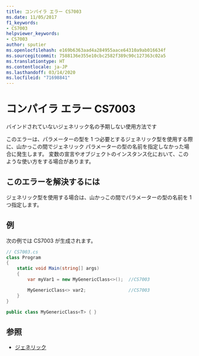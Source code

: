 ```yaml
---
title: コンパイラ エラー CS7003
ms.date: 11/05/2017
f1_keywords:
- CS7003
helpviewer_keywords:
- CS7003
author: sputier
ms.openlocfilehash: e169b6363aad4a284955aace64310a9ab016634f
ms.sourcegitcommit: 7588136e355e10cbc2582f389c90c127363c02a5
ms.translationtype: HT
ms.contentlocale: ja-JP
ms.lasthandoff: 03/14/2020
ms.locfileid: "71698841"
---
```

# <a name="compiler-error-cs7003"></a>コンパイラ エラー CS7003

バインドされていないジェネリック名の予期しない使用方法です

このエラーは、パラメーターの型を 1 つ必要とするジェネリック型を使用する際に、山かっこの間でジェネリック パラメーターの型の名前を指定しなかった場合に発生します。 変数の宣言やオブジェクトのインスタンス化において、このような使い方をする場合があります。

## <a name="to-correct-this-error"></a>このエラーを解決するには

ジェネリック型を使用する場合は、山かっこの間でパラメーターの型の名前を 1 つ指定します。

## <a name="example"></a>例

次の例では CS7003 が生成されます。

```csharp
// CS7003.cs
class Program
{
    static void Main(string[] args)
    {
        var myVar1 = new MyGenericClass<>();  //CS7003

        MyGenericClass<> var2;                //CS7003
    }
}

public class MyGenericClass<T> { }
```

## <a name="see-also"></a>参照

- [ジェネリック](../../programming-guide/generics/generic-type-parameters.md)
